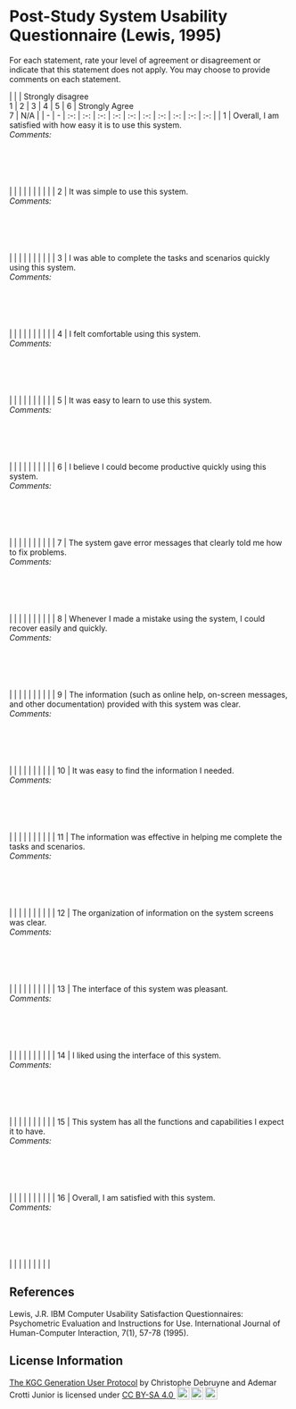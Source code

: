 # Post-Study System Usability Questionnaire (Lewis, 1995)

For each statement, rate your level of agreement or disagreement or indicate that this statement does not apply. You may choose to provide comments on each statement.


| | | Strongly disagree <br/> 1 | 2 | 3 | 4 | 5 | 6 |  Strongly Agree <br/> 7 | N/A |
| - | - | :-: |  :-: |  :-: |  :-: |  :-: |  :-: |  :-: |  :-: |  :-: |  :-: |
| 1 | Overall, I am satisfied with how easy it is to use this system. <br/>*Comments:* <br/><br/><br/><br/><br/><br/> | | | | | | | | |
| 2 | It was simple to use this system. <br/>*Comments:* <br/><br/><br/><br/><br/><br/> | | | | | | | | |
| 3 | I was able to complete the tasks and scenarios quickly using this system. <br/>*Comments:* <br/><br/><br/><br/><br/><br/> | | | | | | | | |
| 4 | I felt comfortable using this system. <br/>*Comments:* <br/><br/><br/><br/><br/><br/> | | | | | | | | |
| 5 | It was easy to learn to use this system. <br/>*Comments:* <br/><br/><br/><br/><br/><br/> | | | | | | | | |
| 6 | I believe I could become productive quickly using this system. <br/>*Comments:* <br/><br/><br/><br/><br/><br/> | | | | | | | | |
| 7 | The system gave error messages that clearly told me how to fix problems. <br/>*Comments:* <br/><br/><br/><br/><br/><br/> | | | | | | | | |
| 8 | Whenever I made a mistake using the system, I could recover easily and quickly. <br/>*Comments:* <br/><br/><br/><br/><br/><br/> | | | | | | | | |
| 9 | The information (such as online help, on-screen messages, and other documentation) provided with this system was clear. <br/>*Comments:* <br/><br/><br/><br/><br/><br/> | | | | | | | | |
| 10 | It was easy to find the information I needed. <br/>*Comments:* <br/><br/><br/><br/><br/><br/> | | | | | | | | |
| 11 | The information was effective in helping me complete the tasks and scenarios. <br/>*Comments:* <br/><br/><br/><br/><br/><br/> | | | | | | | | |
| 12 | The organization of information on the system screens was clear. <br/>*Comments:* <br/><br/><br/><br/><br/><br/> | | | | | | | | |
| 13 | The interface of this system was pleasant. <br/>*Comments:* <br/><br/><br/><br/><br/><br/> | | | | | | | | |
| 14 | I liked using the interface of this system. <br/>*Comments:* <br/><br/><br/><br/><br/><br/> | | | | | | | | |
| 15 | This system has all the functions and capabilities I expect it to have. <br/>*Comments:* <br/><br/><br/><br/><br/><br/> | | | | | | | | |
| 16 | Overall, I am satisfied with this system. <br/>*Comments:* <br/><br/><br/><br/><br/><br/> | | | | | | | | |

## References
Lewis, J.R. IBM Computer Usability Satisfaction Questionnaires: Psychometric Evaluation and Instructions for Use. International Journal of Human-Computer Interaction, 7(1), 57-78 (1995).

## License Information

<p xmlns:cc="http://creativecommons.org/ns#" xmlns:dct="http://purl.org/dc/terms/"><a property="dct:title" rel="cc:attributionURL" href="https://github.com/chrdebru/kgc-user-study-protocol">The KGC Generation User Protocol</a> by <span property="cc:attributionName">Christophe Debruyne and Ademar Crotti Junior</span> is licensed under <a href="https://creativecommons.org/licenses/by-sa/4.0/?ref=chooser-v1" target="_blank" rel="license noopener noreferrer" style="display:inline-block;">CC BY-SA 4.0 <img style="height:22px!important;margin-left:3px;vertical-align:text-bottom;" src="https://mirrors.creativecommons.org/presskit/icons/cc.svg?ref=chooser-v1" alt=""><img style="height:22px!important;margin-left:3px;vertical-align:text-bottom;" src="https://mirrors.creativecommons.org/presskit/icons/by.svg?ref=chooser-v1" alt=""><img style="height:22px!important;margin-left:3px;vertical-align:text-bottom;" src="https://mirrors.creativecommons.org/presskit/icons/sa.svg?ref=chooser-v1" alt=""></a></p>